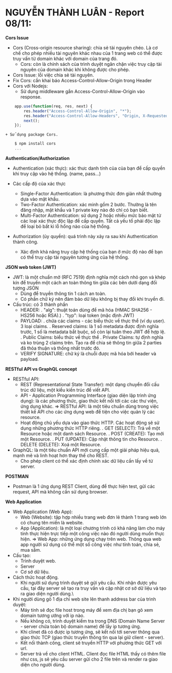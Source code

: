 # NGUYỄN THÀNH LUÂN - Report 08/11:

**Cors Issue**
- Cors (Cross-origin resource sharing): chia sẻ tài nguyên chéo. Là cơ chế cho phép nhiều tài nguyên khác nhau của 1 trang web có thể được truy vấn từ domain khác với 
domain của trang đó.
    + Cors: còn là chính sách của trình duyệt ngăn chặn việc truy cập tài nguyên của domain khác khi không được cho phép.
- Cors Issue: lỗi việc chia sẻ tài nguyên.
- Fix Cors: cần khai báo Access-Control-Allow-Origin trong Header
- Cors với Nodejs:
    + Sử dụng middleware gắn Access-Control-Allow-Origin vào response.
```js
    app.use(function(req, res, next) {
        res.header("Access-Control-Allow-Origin", "*");
        res.header("Access-Control-Allow-Headers", "Origin, X-Requested-With, Content-Type, Accept");
        next();
    });
```
    + Sử dụng package Cors.
```js
    $ npm install cors
    ...
```

**Authentication/Authorization**
- Authentication (xác thực): xác thưc danh tính của của bạn để cấp quyền khi truy cập vào hệ thống. (name, pass...)
- Các cấp độ của xác thực
    + Single-Factor Authentication: là phương thức đơn giản nhất thường dựa vào mật khẩu.
    + Two-Factor Authentication: xác minh gồm 2 bước. Thường là tên đăng nhập, mật khẩu và 1 private key nào đó chỉ có bạn biết.
    + Multi-Factor Authentication: sử dụng 2 hoặc nhiều mức bảo mật từ các loại xác thực độc lập để cấp quyền. Tất cả yếu tổ phải độc lập để loại bỏ bất kì lỗ hổng nào của hệ thổng.

- Authorization (ủy quyền): quá trình này xảy ra sau khi Authentication thành công.
    + Xác định khả năng truy cập hệ thống của bạn ở mức độ nào để bạn có thể truy cập tài nguyên tương ứng của hệ thống.
    

**JSON web token (JWT)**
- JWT: là một chuẩn mở (RFC 7519) định nghĩa một cách nhỏ gọn và khép kín để truyền một cách an toàn thông tin giữa các bên dưới dạng đối tượng JSON
    + Dùng để truyền thông tin 1 cách an toàn.
    + Có phần chữ ký nên đảm bảo dữ liệu không bị thay đổi khi truyền đi.
- Cấu trúc: có 3 thành phần
    + HEADER:
        . "alg": thuật toán dùng để mã hóa (HMAC SHA256 - HS256 hoặc RSA).)
        . "typ": loại token (mặc định JWT)
    + PAYLOAD:
        . chứa các claims - các biểu thức về thực thể (ví dụ user). 3 loại claims.
        . Reserved claims: là 1 số metadata được định nghĩa trước, 1 số là metadata bắt buộc, số còn lại tuân theo JWT để hợp lệ.
        . Public Claims: biểu thức về thực thể
        . Private Claims: tự định nghĩa và ko trùng 2 claims trên. Tạo ra để chia sẻ thông tin giữa 2 parties đã thỏa thuận và thống nhất trước đó.
    + VERIFY SIGNATURE: chữ ký là chuỗi được mã hóa bới header và payload.

**RESTful API vs GraphQL concept**
- RESTful API:
    + REST (Representational State Transfer): một dạng chuyển đổi cấu trúc dữ liệu, một kiểu kiến trúc để viết API.
    + API - Application Programming Interface (giao diện lập trình ứng dụng): là các phương thức, giao thức kết nối tới các các thư viện, ứng dụng khác.
    => RESTful API: là một tiêu chuẩn dùng trong việc thiết kế API cho các ứng dụng web để tiện cho việc quản lý các resource.
    + Hoạt động chủ yếu dựa vào giao thức HTTP. Các hoạt động sẽ sử dụng những phương thức HTTP riêng.
        . GET (SELECT): Trả về một Resource hoặc một danh sách Resource.
        . POST (CREATE): Tạo mới một Resource.
        . PUT (UPDATE): Cập nhật thông tin cho Resource.
        . DELETE (DELETE): Xoá một Resource.
- GraphQL: là một tiêu chuẩn API mới cung cấp một giải pháp hiệu quả, mạnh mẽ và linh hoạt hơn thay thế cho REST.
    + Cho phép client có thể xác định chính xác dữ liệu cần lấy về từ server.

**POSTMAN**
- Postman là 1 ứng dụng REST Client, dùng để thực hiện test, gửi các request, API mà không cần sử dụng browser.

**Web Application**
- Web Application (Web App):
    + Web (Website): tập hợp nhiều trang web đơn lẻ thành 1 trang web lớn có chung tên miền là website.
    + App (Application): là một loại chương trình có khả năng làm cho máy tính thực hiện trực tiếp một công việc nào đó người dùng muốn thực hiện.
    => Web App: những ứng dụng chạy trên web. Thông qua web app người sử dụng có thể một số công việc như tính toán, chia sẻ, mua sắm.
- Cấu tạo:
    + Trình duyệt web.
    + Server
    + Cơ sở dữ liệu.
- Cách thức hoạt động.
    + Khi người sử dụng trình duyệt sẽ gửi yêu cầu. Khi nhận được yêu cầu, tại đây server sẽ tạo ra truy vấn và cập nhật cơ sở dữ liệu và tạo ra giao diện người dùng.\
- Khi người dùng gõ 1 địa chỉ web site lên thanh address bar của trình duyệt:
    + Máy tính sẽ đọc file host trong máy để xem địa chị bạn gõ xem domain tương ướng với ip nào.
    + Nếu không có, trình duyệt kiểm tra trong DNS (Domain Name Server - server chứa toàn bộ domain name) để lấy ip tương ứng.
    + Khi clinet đã có được ip tương ứng, sẽ kết nối tới server thông qua giao thức TCP (giao thức truyền thông tin qua lại giữ client - server).
    + Kết nối thành công, client sẽ truyền HTTP với phương thức GET với url.
    + Server trả về cho client HTML. Client đọc file HTML thấy có thêm file như css, js sẽ yêu cầu server gửi cho 2 file trên và render ra giao diện cho người dùng.